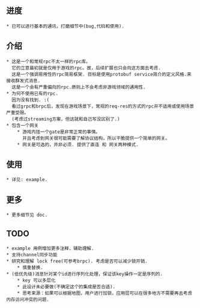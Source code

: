 ## 进度
	* 已可以进行基本的通讯，打磨细节中(bug,代码和使用).

## 介绍
	* 这是一个和常规rpc不太一样的rpc库。
	  它的立意最初就是仅用于游戏的rpc。故，后续扩展也只会向这方面去考虑.
	  这是一个强调易用性的rpc简易框架. 目标是使用protobuf service简介的定义风格.来接收群发式消息.
	  这是一个会有严重偏向的rpc.原则上不会考虑非游戏领域的通用性.
	* 为何不使用已有的rpc.
	  因为没有找到. :(
	  看过grpc和brpc后，发现在游戏场景下，常规的req-res的方式的rpc并不适用或使用场景严重受限。
	  (考虑过streaming方案，但这就和自己写没区别了.)
	* 包含一个网关
		* 游戏内挂一个gate是非常正常的事情。
		  并且考虑到网关很可能需要了解协议结构，所以干脆提供一个简单的网关。
		* 网关是可选的，并非必须. 提供了直连 和 网关两种模式.

## 使用
	* 详见: example.
	
## 更多
	* 更多细节见 doc.

## TODO
	* example 用例增加更多注释，辅助理解.
	* 支持channel同步功能
	* 研究和理解 lock free(可参考brpc). 考虑是否可以减少锁开销.
		* 慎重替换.
	* (低优先级)消息针对某个id进行序列化处理，保证该key操作一定是序列的.
		* key 可以多层化
		* 此设计未必要做(不确定这个的集成是否合适).
		* 思考来源：如果可以根据地图，用户进行加锁，应用层可以在很多地方不需要再去考虑内存访问冲突的问题.

